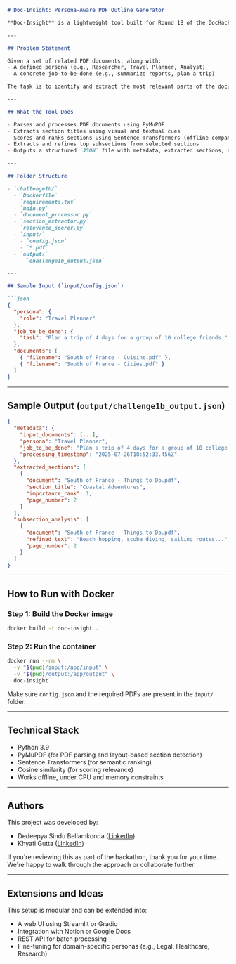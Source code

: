 

```markdown
# Doc-Insight: Persona-Aware PDF Outline Generator

**Doc-Insight** is a lightweight tool built for Round 1B of the DocHackathon 2025, focused on extracting structured insights from a collection of related documents. It understands a specific user persona and job-to-be-done, and generates a ranked outline of relevant sections and subsections from multiple PDFs.

---

## Problem Statement

Given a set of related PDF documents, along with:
- A defined persona (e.g., Researcher, Travel Planner, Analyst)
- A concrete job-to-be-done (e.g., summarize reports, plan a trip)

The task is to identify and extract the most relevant parts of the documents—structured as ranked sections and refined subsections—based on semantic relevance to the user’s goal.

---

## What the Tool Does

- Parses and processes PDF documents using PyMuPDF
- Extracts section titles using visual and textual cues
- Scores and ranks sections using Sentence Transformers (offline-compatible)
- Extracts and refines top subsections from selected sections
- Outputs a structured `JSON` file with metadata, extracted sections, and granular analysis

---

## Folder Structure

- `challenge1b/`
  - `Dockerfile`
  - `requirements.txt`
  - `main.py`
  - `document_processor.py`
  - `section_extractor.py`
  - `relevance_scorer.py`
  - `input/`
    - `config.json`
    - `*.pdf`
  - `output/`
    - `challenge1b_output.json`

---

## Sample Input (`input/config.json`)

```json
{
  "persona": {
    "role": "Travel Planner"
  },
  "job_to_be_done": {
    "task": "Plan a trip of 4 days for a group of 10 college friends."
  },
  "documents": [
    { "filename": "South of France - Cuisine.pdf" },
    { "filename": "South of France - Cities.pdf" }
  ]
}
````

---

## Sample Output (`output/challenge1b_output.json`)

```json
{
  "metadata": {
    "input_documents": [...],
    "persona": "Travel Planner",
    "job_to_be_done": "Plan a trip of 4 days for a group of 10 college friends.",
    "processing_timestamp": "2025-07-26T18:52:33.456Z"
  },
  "extracted_sections": [
    {
      "document": "South of France - Things to Do.pdf",
      "section_title": "Coastal Adventures",
      "importance_rank": 1,
      "page_number": 2
    }
  ],
  "subsection_analysis": [
    {
      "document": "South of France - Things to Do.pdf",
      "refined_text": "Beach hopping, scuba diving, sailing routes...",
      "page_number": 2
    }
  ]
}
```

---

## How to Run with Docker

### Step 1: Build the Docker image

```bash
docker build -t doc-insight .
```

### Step 2: Run the container

```bash
docker run --rm \
  -v "$(pwd)/input:/app/input" \
  -v "$(pwd)/output:/app/output" \
  doc-insight
```

Make sure `config.json` and the required PDFs are present in the `input/` folder.

---

## Technical Stack

* Python 3.9
* PyMuPDF (for PDF parsing and layout-based section detection)
* Sentence Transformers (for semantic ranking)
* Cosine similarity (for scoring relevance)
* Works offline, under CPU and memory constraints

---

## Authors

This project was developed by:

* Dedeepya Sindu Bellamkonda ([LinkedIn](https://www.linkedin.com/in/dedeepya200/))
* Khyati Gutta ([LinkedIn](https://www.linkedin.com/in/khyathigutta/))

If you're reviewing this as part of the hackathon, thank you for your time. We're happy to walk through the approach or collaborate further.

---

## Extensions and Ideas

This setup is modular and can be extended into:

* A web UI using Streamlit or Gradio
* Integration with Notion or Google Docs
* REST API for batch processing
* Fine-tuning for domain-specific personas (e.g., Legal, Healthcare, Research)


